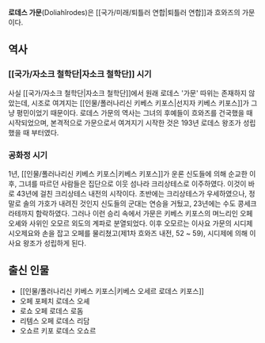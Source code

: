 **로데스 가문**(Doliahîrodes)은 [[국가/미래/퇴틀러 연합|퇴틀러 연합]]과 흐와즈의 가문이다.

## 역사
### [[국가/자소크 철학단|자소크 철학단]] 시기
사실 [[국가/자소크 철학단|자소크 철학단]]에서 원래 로데스 '가문' 따위는 존재하지 않았는데, 시조로 여겨지는 [[인물/폴러나리신 키베스 키포스|선지자 키베스 키포스]]가 그냥 평민이었기 때문이다. 로데스 가문의 역사는 그녀의 후예들이 흐와즈를 건국했을 때 시작되었으며, 본격적으로 가문으로서 여겨지기 시작한 것은 193년 로데스 왕조가 성립했을 때 부터였다.

### 공화정 시기
1년, [[인물/폴러나리신 키베스 키포스|키베스 키포스]]가 운론 신도들에 의해 순교한 이후, 그녀를 따르던 사람들은 집단으로 이웃 섬나라 크리상테스로 이주하였다. 이것이 바로 43년에 걸친 크리상테스 내전의 시작이다. 초반에는 크리상테스가 우세하였으나, 정말로 솔의 가호가 내려진 것인지 신도들의 군대는 연승을 거뒀고, 23년에는 수도 콩세크라테까지 함락하였다. 그러나 이런 승리 속에서 가문은 키베스 키포스의 며느리인 오페 오셰와 사위인 오모르 외도의 계파로 분열되었다. 이후 오모르는 이사요 가문의 시디제 시오제요와 손을 잡고 오페를 물리쳤고(제1차 흐와즈 내전, 52 ~ 59), 시디제에 의해 이사요 왕조가 성립하게 된다.

## 출신 인물
* [[인물/폴러나리신 키베스 키포스|키베스 오세르 로데스 키포스]]
* 오페 포페치 로데스 오셰
* 로쇼 오페 로데스 로돔
* 리템스 오페 로데스 리담
* 오쇼르 키포 로데스 오쇼르